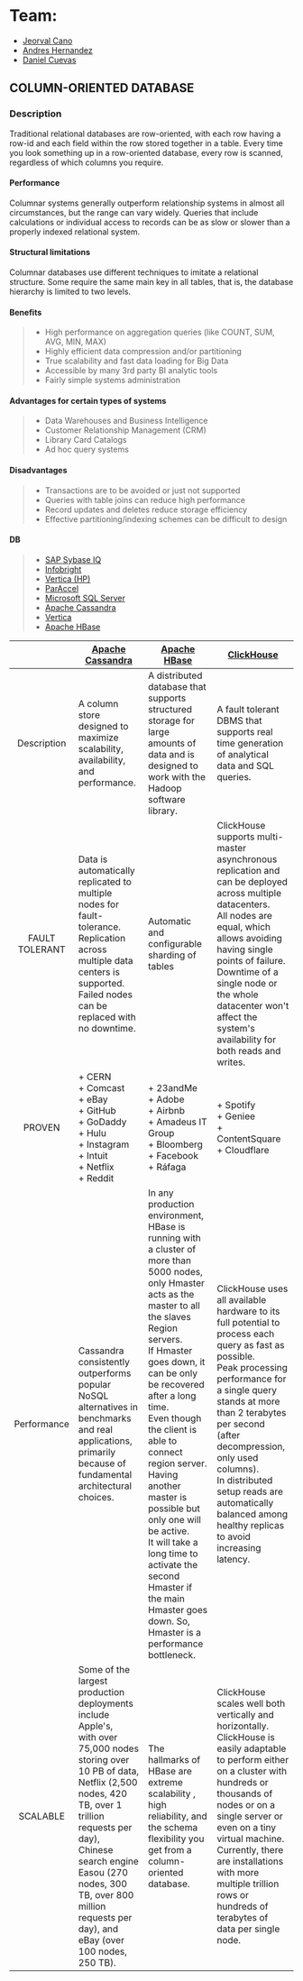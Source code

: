 
# Team:
 - [Jeorval Cano](https://github.com/JeorvalCM)
 - [Andres Hernandez](https://github.com/AndresHdez2000)
 - [Daniel Cuevas](https://github.com/DanielDCM212)

## COLUMN-ORIENTED DATABASE

### Description

Traditional relational databases are row-oriented, with each row having a row-id and each field within the row stored together in a table. 
Every time you look something up in a row-oriented database, every row is scanned, regardless of which columns you require. 


#### Performance

Columnar systems generally outperform relationship systems in almost all circumstances, but the range can vary widely. Queries that include calculations or individual access to records can be as slow or slower than a properly indexed relational system.

#### Structural limitations
Columnar databases use different techniques to imitate a relational structure. Some require the same main key in all tables, that is, the database hierarchy is limited to two levels. 



#### Benefits
> + High performance on aggregation queries (like COUNT, SUM, AVG, MIN, MAX)  
> + Highly efficient data compression and/or partitioning  
> + True scalability and fast data loading for Big Data  
> + Accessible by many 3rd party BI analytic tools  
> + Fairly simple systems administration

#### Advantages for certain types of systems
> + Data Warehouses and Business Intelligence  
> + Customer Relationship Management (CRM)  
> + Library Card Catalogs  
> + Ad hoc query systems

#### Disadvantages
> + Transactions are to be avoided or just not supported
> + Queries with table joins can reduce high performance 
> + Record updates and deletes reduce storage efficiency 
> + Effective partitioning/indexing schemes can be difficult to design



#### DB
> + [SAP Sybase IQ](https://www.sap.com/index.html)
> + [Infobright](http://www.ignitetech.com/solutions/information-technology/infobrightdb)
> + [Vertica (HP)](https://www.vertica.com/)
> + [ParAccel](https://www.actian.com/)
> + [Microsoft SQL Server](https://www.microsoft.com/)
> + [Apache Cassandra](https://cassandra.apache.org/)
> + [Vertica](https://www.vertica.com/)
> + [Apache HBase](https://hbase.apache.org/)

|                	| [Apache Cassandra](https://cassandra.apache.org/)                                                                                                                                                                                                                                                            	| [Apache HBase](https://hbase.apache.org/)                                                                                                                                                                                                                                                                                                                                                                                                                                                       	| [ClickHouse](https://clickhouse.tech/)                                                                                                                                                                                                                                                                                                                      	|
|:--------------:	|--------------------------------------------------------------------------------------------------------------------------------------------------------------------------------------------------------------------------------------------------------------------------------------------------------------	|-------------------------------------------------------------------------------------------------------------------------------------------------------------------------------------------------------------------------------------------------------------------------------------------------------------------------------------------------------------------------------------------------------------------------------------------------------------------------------------------------	|-------------------------------------------------------------------------------------------------------------------------------------------------------------------------------------------------------------------------------------------------------------------------------------------------------------------------------------------------------------	|
| Description    	| A column store designed to maximize scalability, availability, and performance.                                                                                                                                                                                                                              	| A distributed database that supports structured storage for large amounts of data and is designed to work with the Hadoop software library.                                                                                                                                                                                                                                                                                                                                                     	| A fault tolerant DBMS that supports real time generation of analytical data and SQL queries.                                                                                                                                                                                                                                                                	|
| FAULT TOLERANT 	| Data is automatically replicated to multiple nodes for fault-tolerance.<br>Replication across multiple data centers is supported. Failed nodes can be replaced with no downtime.                                                                                                                             	| Automatic and configurable sharding of tables                                                                                                                                                                                                                                                                                                                                                                                                                                                   	| ClickHouse supports multi-master asynchronous replication and can be deployed across multiple datacenters.<br>All nodes are equal, which allows avoiding having single points of failure.<br>Downtime of a single node or the whole datacenter won't affect the system's availability for both reads and writes.                                            	|
| PROVEN         	| + CERN<br>+ Comcast<br>+ eBay<br>+ GitHub<br>+ GoDaddy<br>+ Hulu<br>+ Instagram<br>+ Intuit<br>+ Netflix<br>+ Reddit                                                                                                                                                                                         	| + 23andMe<br>+ Adobe<br>+ Airbnb<br>+ Amadeus IT Group<br>+ Bloomberg<br>+ Facebook<br>+ Ráfaga                                                                                                                                                                                                                                                                                                                                                                                                 	| + Spotify<br>+ Geniee<br>+ ContentSquare<br>+ Cloudflare                                                                                                                                                                                                                                                                                                    	|
| Performance    	| Cassandra consistently outperforms popular NoSQL alternatives in benchmarks and real applications,<br>primarily because of fundamental architectural choices.                                                                                                                                                	| In any production environment, HBase is running with a cluster of more than 5000 nodes, only Hmaster acts as the master to all the slaves Region servers.<br>If Hmaster goes down, it can be only be recovered after a long time.<br>Even though the client is able to connect region server. Having another master is possible but only one will be active.<br>It will take a long time to activate the second Hmaster if the main Hmaster goes down. So, Hmaster is a performance bottleneck. 	| ClickHouse uses all available hardware to its full potential to process each query as fast as possible.<br>Peak processing performance for a single query stands at more than 2 terabytes per second (after decompression, only used columns).<br>In distributed setup reads are automatically balanced among healthy replicas to avoid increasing latency. 	|
| SCALABLE       	| Some of the largest production deployments include Apple's,<br>with over 75,000 nodes storing over 10 PB of data, Netflix (2,500 nodes, 420 TB, over 1 trillion requests per day),<br>Chinese search engine Easou (270 nodes, 300 TB, over 800 million requests per day), and eBay (over 100 nodes, 250 TB). 	| The hallmarks of HBase are extreme scalability , high reliability, and the schema flexibility you get from a column-oriented database.                                                                                                                                                                                                                                                                                                                                                          	| ClickHouse scales well both vertically and horizontally.<br>ClickHouse is easily adaptable to perform either on a cluster with hundreds or thousands of nodes or on a single server or even on a tiny virtual machine.<br>Currently, there are installations with more multiple trillion rows or hundreds of terabytes of data per single node.             	|
<!--stackedit_data:
eyJoaXN0b3J5IjpbLTc1MTgyOTgyMCwtOTIwMTE2MDE0LDUyOD
ExMjU0OCwtMTI2NTI2Nzg0MCwtNjg0NjQ4ODkwLDE2MTQyNzU3
MzIsMTAwNzQzNzk4MCwyMDUyMzM3MDY3LDIwNjM3OTY2M119
-->